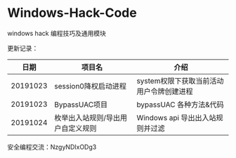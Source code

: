 # Windows-Hack-Code
 windows hack 编程技巧及通用模块

 更新记录：

日期 | 项目名 |  介绍  
-|-|-
20191023 | session0降权启动进程  | system权限下获取当前活动用户令牌创建进程 |
20191023 | BypassUAC项目 | bypassUAC 各种方法&代码 |
20191024 | 枚举出入站规则/导出用户自定义规则 | Windows api 导出出入站规则并过滤 |

安全编程交流：NzgyNDIxODg3
